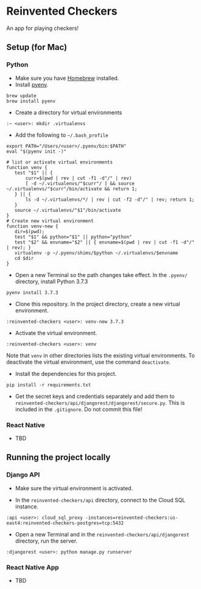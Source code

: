 # Reinvented Checkers

An app for playing checkers!

## Setup (for Mac)

### Python

- Make sure you have [Homebrew](https://brew.sh/) installed.
- Install [pyenv](https://github.com/pyenv/pyenv).

```
brew update
brew install pyenv
```

- Create a directory for virtual environments

```
:~ <user>: mkdir .virtualenvs
```

- Add the following to `~/.bash_profile`

```
export PATH="/Users/<user>/.pyenv/bin:$PATH"
eval "$(pyenv init -)"

# list or activate virtual environments
function venv {
   test "$1" || {
       curr=$(pwd | rev | cut -f1 -d"/" | rev)
       [ -d ~/.virtualenvs/"$curr"/ ] && source ~/.virtualenvs/"$curr"/bin/activate && return 1;
   } || {
       ls -d ~/.virtualenvs/*/ | rev | cut -f2 -d"/" | rev; return 1;
   }
   source ~/.virtualenvs/"$1"/bin/activate
}
# Create new virtual environment
function venv-new {
   dir=$(pwd);
   test "$1" && python="$1" || python="python"
   test "$2" && envname="$2" || { envname=$(pwd | rev | cut -f1 -d"/" | rev); }
   virtualenv -p ~/.pyenv/shims/$python ~/.virtualenvs/$envname
   cd $dir
}
```

- Open a new Terminal so the path changes take effect. In the `.pyenv/` directory, install Python 3.7.3

```
pyenv install 3.7.3
```

- Clone this repository. In the project directory, create a new virtual environment.

```
:reinvented-checkers <user>: venv-new 3.7.3
```

- Activate the virtual environment.

```
:reinvented-checkers <user>: venv
```

Note that `venv` in other directories lists the existing virtual environments. To deactivate the virtual environment, use the command `deactivate`.

- Install the dependencies for this project.

```
pip install -r requirements.txt
```

- Get the secret keys and credentials separately and add them to `reinvented-checkers/api/djangorest/djangorest/secure.py`. This is included in the `.gitignore`. Do not commit this file!

### React Native

- TBD

## Running the project locally

### Django API

- Make sure the virtual environment is activated.

- In the `reinvented-checkers/api` directory, connect to the Cloud SQL instance.

```
:api <user>: cloud_sql_proxy -instances=reinvented-checkers:us-east4:reinvented-checkers-postgres=tcp:5432
```

- Open a new Terminal and in the `reinvented-checkers/api/djangorest` directory, run the server.

```
:djangorest <user>: python manage.py runserver
```

### React Native App

- TBD
